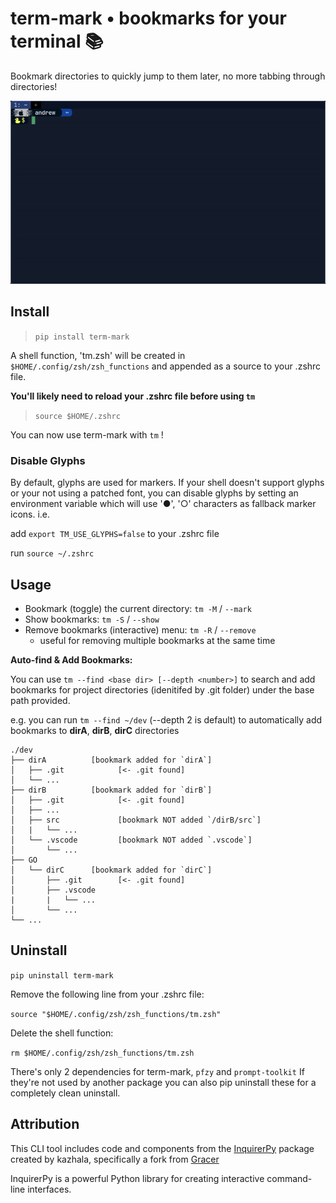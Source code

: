 # term-mark • bookmarks for your terminal 📚

Bookmark directories to quickly jump to them later, no more tabbing through directories!

![Jump to path](https://github.com/exastone/term-mark/blob/dev/assets/demo-mark-long-path.gif)

## Install

> `pip install term-mark`

A shell function, 'tm.zsh' will be created in `$HOME/.config/zsh/zsh_functions` and appended as a source to your .zshrc file. 

**You'll likely need to reload your .zshrc file before using `tm`**

> `source $HOME/.zshrc`

You can now use term-mark with `tm` !

### Disable Glyphs

By default, glyphs are used for markers. If your shell doesn't support glyphs or your not using a 
patched font, you can disable glyphs by setting an environment variable which will use '●', '○' characters as fallback marker icons. i.e.

add `export TM_USE_GLYPHS=false` to your .zshrc file

run `source ~/.zshrc`

## Usage

- Bookmark (toggle) the current directory: `tm -M` / `--mark`
- Show bookmarks: `tm -S` / `--show`
- Remove bookmarks (interactive) menu: `tm -R` / `--remove`
    - useful for removing multiple bookmarks at the same time

**Auto-find & Add Bookmarks:**

You can use `tm --find <base dir> [--depth <number>]` to search and add bookmarks for project directories (idenitifed by .git folder) under the base path provided.

e.g. you can run `tm --find ~/dev` (--depth 2 is default)
to automatically add bookmarks to **dirA**, **dirB**, **dirC** directories

```
./dev
├── dirA          [bookmark added for `dirA`]
│   ├── .git            [<- .git found]
│   └── ...
├── dirB          [bookmark added for `dirB`]
│   ├── .git            [<- .git found]
│   ├── ...
│   ├── src             [bookmark NOT added `/dirB/src`]
│   |   └── ...
│   └── .vscode         [bookmark NOT added `.vscode`]
│       └── ...
├── GO
│   └── dirC      [bookmark added for `dirC`]
│       ├── .git        [<- .git found]
│       ├── .vscode
|       |   └── ...
│       └── ...
└── ...
```

## Uninstall

`pip uninstall term-mark`

Remove the following line from your .zshrc file:

`source "$HOME/.config/zsh/zsh_functions/tm.zsh"`

Delete the shell function:

`rm $HOME/.config/zsh/zsh_functions/tm.zsh`


There's only 2 dependencies for term-mark, `pfzy` and `prompt-toolkit`
If they're not used by another package you can also pip uninstall these for a completely clean
uninstall.

## Attribution

This CLI tool includes code and components from the [InquirerPy](https://github.com/kazhala/InquirerPy) package created
by kazhala, specifically a fork from [Gracer](https://github.com/Gracecr/InquirerPy)

InquirerPy is a powerful Python library for creating interactive command-line interfaces.
